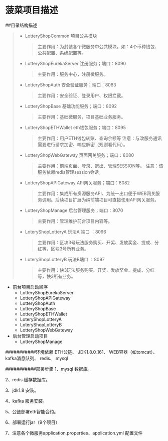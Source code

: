 # 菠菜项目描述
##目录结构描述
> * LotteryShopCommon 项目公共模块
>     >  主要作用：为封装各个微服务中公共模块。如：4个币种钱包、公共配置、系统配置等。
> * LotteryShopEurekaServer 注册服务；端口：8090
>     >  主要作用：服务中心，注册微服务。
> * LotteryShopAuth 安全验证服务；端口：8083
>     > 主要作用：安全验证、登录用户、权限拦截。
> * LotteryShopBase 基础功能服务；端口：8092
>     > 主要作用：基础微服务，项目基础业务服务。
> * LotteryShopETHWallet eth钱包服务；端口：8095
>     > 主要作用：用户ETH钱包转账、查询余额等
>     > 注意：与改服务通讯需要进行请求加密、响应解密（规则看代码）。
> * LotteryShopWebGateway 页面网关服务；端口：8080
>     > 主要作用：前端页面、登录、退出、管理SESSION等。
>     > 注意：该服务依赖redis管理session会话。
> * LotteryShopAPIGateway API网关服务；端口：8082
>     > 主要作用：集成所有资源服务API、为统一出口便于WEB网关服务调用。后续项目扩展为纯前端项目可直接使用API网关服务。
> * LotteryShopManage 后台管理服务；端口：8070
>     > 主要作用：管理维护前台项目内容等。
> * LoteryShopLotteryA 玩法A 端口 ：8096
>     > 主要作用：区块3号玩法服务购买、开奖、发放奖金、提成、分红等，区块3号所有业务。
> * LoteryShopLotteryB 玩法B端口 ：8097
>    > 主要作用：快3玩法服务购买、开奖、发放奖金、提成、分红等，快3所有业务。


* 前台项目启动顺序
	* LotteryShopEurekaServer
	* LotteryShopAPIGateway
	* LotteryShopAuth
	* LotteryShopBase
	* LotteryShopETHWallet
	* LoteryShopLotteryA
	* LoteryShopLotteryB
	* LotteryShopWebGateway
* 后台管理启动项目	
	* LotteryShopManage

###########环境依赖
ETH公链、
JDK1.8.0_161、
WEB容器（如tomcat）、
kafka消息队列、
redis、
mysql

###########部署步骤
   1、mysql 数据库。
 
   2、redis 缓存数据库。
   
   3、jdk1.8 安装。
   
   4、kafka 服务安装。
   
   5、公链部署eth智能合约。
   
   6、部署运行jar（9个项目）

   7、注意各个微服务application.properties、application.yml 配置文件


